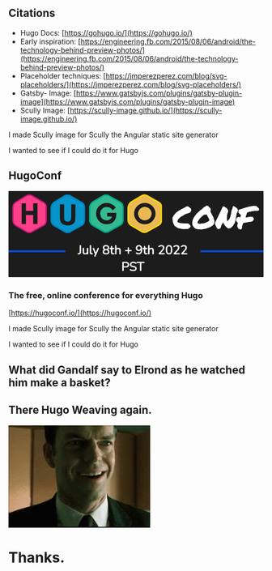 ## Citations

- Hugo Docs: [https://gohugo.io/](https://gohugo.io/)
- Early inspiration: [https://engineering.fb.com/2015/08/06/android/the-technology-behind-preview-photos/](https://engineering.fb.com/2015/08/06/android/the-technology-behind-preview-photos/)
- Placeholder techniques: [https://jmperezperez.com/blog/svg-placeholders/](https://jmperezperez.com/blog/svg-placeholders/)
- Gatsby- Image: [https://www.gatsbyjs.com/plugins/gatsby-plugin-image](https://www.gatsbyjs.com/plugins/gatsby-plugin-image)
- Scully Image: [https://scully-image.github.io/](https://scully-image.github.io/)

<div class="notes">
I made Scully image for Scully the Angular static site generator

I wanted to see if I could do it for Hugo

</div>

## HugoConf

![](assets/hugo-conf-logo.png)

### The free, online conference for everything Hugo

[https://hugoconf.io/](https://hugoconf.io/)

<div class="notes">
I made Scully image for Scully the Angular static site generator

I wanted to see if I could do it for Hugo

</div>

## What did Gandalf say to Elrond as he watched him make a basket?

## There Hugo Weaving again.

![](assets/the-matrix-hugo-weaving.gif)

# Thanks.

<script>
/* Global Scripting goes here */



</script>

<style>
/* Global Styles go here */
pre, code {
  background: white;
}


</style>

